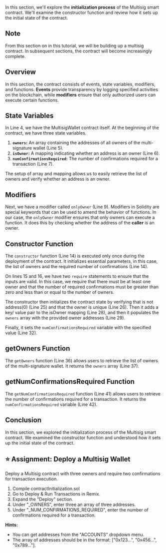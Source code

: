 In this section, we'll explore the **initialization process** of the Multisig smart contract. We'll examine the constructor function and review how it sets up the initial state of the contract.

## Note
From this section on in this tutorial, we will be building up a multisig contract. In subsequent sections, the contract will become increasingly complete.

## Overview
In this section, the contract consists of events, state variables, modifiers, and functions. **Events** provide transparency by logging specified activities on the blockchain, while **modifiers** ensure that only authorized users can execute certain functions.

## State Variables
In Line 4, we have the MultisigWallet contract itself. At the beginning of the contract, we have three state variables.

1. **`owners`:** An array containing the addresses of all owners of the multi-signature wallet (Line 5).
2. **`isOwner`:** A mapping indicating whether an address is an owner (Line 6).
3. **`numConfirmationsRequired`:** The number of confirmations required for a transaction (Line 7).

The setup of array and mapping allows us to easily retrieve the list of owners and verify whether an address is an owner.

## Modifiers
Next, we have a modifier called `onlyOwner` (Line 9). Modifiers in Solidity are special keywords that can be used to amend the behavior of functions. In our case, the `onlyOwner` modifier ensures that only owners can execute a function. It does this by checking whether the address of the **caller** is an owner.

## Constructor Function
The `constructor` function (Line 14) is executed only once during the deployment of the contract. It initializes essential parameters, in this case, the list of owners and the required number of confirmations (Line 14).

On lines 15 and 16, we have two `require` statements to ensure that the inputs are valid. In this case, we require that there must be at least one owner and that the number of required confirmations must be greater than zero and less than or equal to the number of owners.

The constructor then initializes the contract state by verifying that is not address(0) (Line 25) and that the owner is unique (Line 26).  Then it adds a key/ value pair to the isOwner mapping (Line 28), and then it populates the `owners` array with the provided owner addresses (Line 29).

Finally, it sets the `numConfirmationsRequired` variable with the specified value (Line 32).

## getOwners Function
The `getOwners` function (Line 36) allows users to retrieve the list of owners of the multi-signature wallet. It returns the `owners` array (Line 37).

## getNumConfirmationsRequired Function
The `getNumConfirmationsRequired` function (Line 41) allows users to retrieve the number of confirmations required for a transaction. It returns the `numConfirmationsRequired` variable (Line 42).

## Conclusion
In this section, we explored the initialization process of the Multisig smart contract. We examined the constructor function and understood how it sets up the initial state of the contract.

## ⭐️ Assignment: Deploy a Multisig Wallet
Deploy a Multisig contract with three owners and require two confirmations for transaction execution.

1. Compile contractInitialization.sol
2. Go to Deploy & Run Transactions in Remix.
3. Expand the "Deploy" section.
4. Under "_OWNERS", enter three an array of three addresses.
5. Under "_NUM_CONFIRMATIONS_REQUIRED", enter the number of confirmations required for a transaction.

**Hints:**
- You can get addresses from the "ACCOUNTS" dropdown menu.
- The array of addresses should be in the format: ["0x123...", "0x456...", "0x789..."].